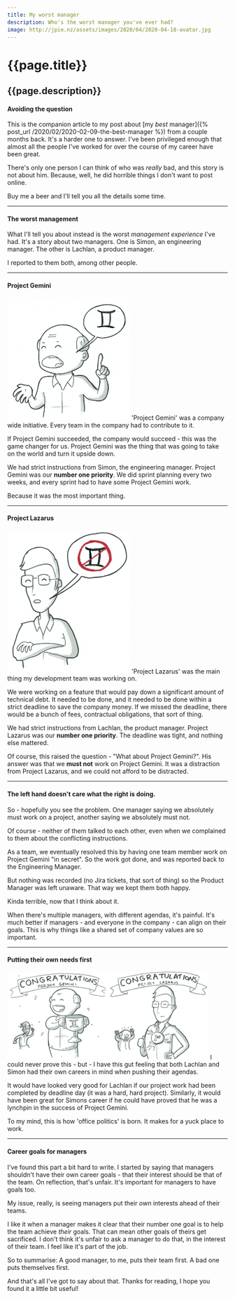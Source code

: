 ```yaml
---
title: My worst manager
description: Who's the worst manager you've ever had?
image: http://jpie.nz/assets/images/2020/04/2020-04-18-avatar.jpg
---
```

# {{page.title}}
## {{page.description}}

#### Avoiding the question
This is the companion article to my post about [my _best_ manager]({% post_url /2020/02/2020-02-09-the-best-manager %}) from a couple months back.
It's a harder one to answer. I've been privileged enough that almost all the people I've worked for over the course of my career have been great.

There's only one person I can think of who was _really_ bad, and this story is not about him. Because, well, he did horrible things I don't want to post online.

Buy me a beer and I'll tell you all the details some time.

<hr/>

#### The worst management

What I'll tell you about instead is the worst _management experience_ I've had. It's a story about two managers.
One is Simon, an engineering manager.
The other is Lachlan, a product manager.

I reported to them both, among other people.

<hr/>

#### Project Gemini
<img src="/assets/images/2020/04/2020-04-18-01.jpg" class="left" width="280px">
'Project Gemini' was a company wide initiative. Every team in the company had to contribute to it.

If Project Gemini succeeded, the company would succeed - this was the game changer for us. Project Gemini was the thing that was going to take on the world and turn it upside down.

We had strict instructions from Simon, the engineering manager. Project Gemini was our **number one priority**. We did sprint planning every two weeks, and every sprint had to have some Project Gemini work.

Because it was the most important thing.

<hr/>

#### Project Lazarus
<img src="/assets/images/2020/04/2020-04-18-02.jpg" class="left" width="280px">
'Project Lazarus' was the main thing my development team was working on.

We were working on a feature that would pay down a significant amount of technical debt. It needed to be done, and it needed to be done within a strict deadline to save the company money. If we missed the deadline, there would be a bunch of fees, contractual obligations, that sort of thing.

We had strict instructions from Lachlan, the product manager. Project Lazarus was our **number one priority**. The deadline was tight, and nothing else mattered.

Of course, this raised the question - "What about Project Gemini?".
His answer was that we **must not** work on Project Gemini. It was a distraction from Project Lazarus, and we could not afford to be distracted.

<hr/>

#### The left hand doesn't care what the right is doing.

So - hopefully you see the problem.
One manager saying we absolutely must work on a project, another saying we absolutely must not.

Of course - neither of them talked to each other, even when we complained to them about the conflicting instructions.

As a team, we eventually resolved this by having one team member work on Project Gemini "in secret". So the work got done, and was reported back to the Engineering Manager. 

But nothing was recorded (no Jira tickets, that sort of thing) so the Product Manager was left unaware. That way we kept them both happy.

Kinda terrible, now that I think about it.

When there's multiple managers, with different agendas, it's painful.
It's much better if managers - and everyone in the company - can align on their goals. This is why things like a shared set of company values are so important.

<hr/>

#### Putting their own needs first
<img src="/assets/images/2020/04/2020-04-18-03b.jpg" class="center" width="460px">
I could never prove this - but - I have this gut feeling that both Lachlan and Simon had their own careers in mind when pushing their agendas.

It would have looked very good for Lachlan if our project work had been completed by deadline day (it was a hard, hard project).
Similarly, it would have been great for Simons career if he could have proved that he was a lynchpin in the success of Project Gemini.

To my mind, this is how 'office politics' is born. It makes for a yuck place to work.

<hr/>

#### Career goals for managers

I've found this part a bit hard to write. I started by saying that managers shouldn't have their own career goals - that their interest should be that of the team.
On reflection, that's unfair. It's important for managers to have goals too.

My issue, really, is seeing managers put their _own_ interests ahead of their teams.

I like it when a manager makes it clear that their number one goal is to help the team achieve _their_ goals.
That can mean other goals of theirs get sacrificed. I don't think it's unfair to ask a manager to do that, in the interest of their team. I feel like it's part of the job.

So to summarise: A good manager, to me, puts their team first.
A bad one puts themselves first.

And that's all I've got to say about that. Thanks for reading, I hope you found it a little bit useful!
